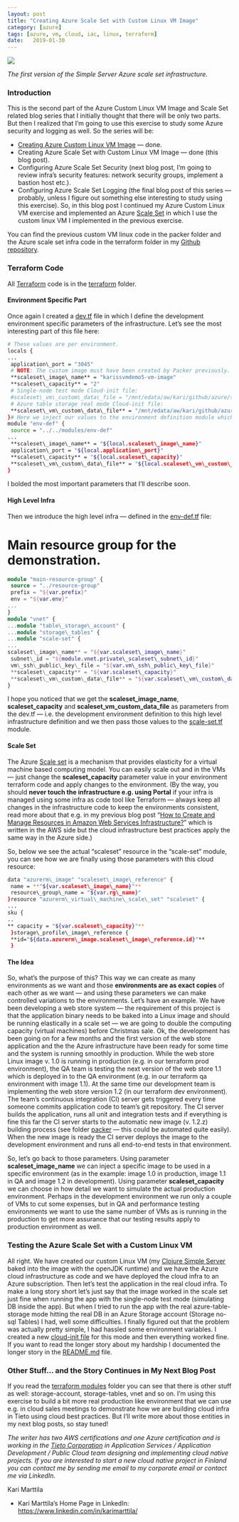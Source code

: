```yaml
---
layout: post
title: "Creating Azure Scale Set with Custom Linux VM Image"
category: [azure]
tags: [azure, vm, cloud, iac, linux, terraform]
date:	2019-01-30
---
```


![](/img/2019-01-30-creating-azure-scale-set-with-custom-linux-vm-image_img_1.png)

*The first version of the Simple Server Azure scale set infrastructure.*

### Introduction

This is the second part of the Azure Custom Linux VM Image and Scale Set related blog series that I initially thought that there will be only two parts. But then I realized that I’m going to use this exercise to study some Azure security and logging as well. So the series will be:

* [Creating Azure Custom Linux VM Image](https://medium.com/@kari.marttila/creating-azure-custom-linux-vm-image-46f2a15c95bc) — done.
* Creating Azure Scale Set with Custom Linux VM Image — done (this blog post).
* Configuring Azure Scale Set Security (next blog post, I’m going to review infra’s security features: network security groups, implement a bastion host etc.).
* Configuring Azure Scale Set Logging (the final blog post of this series — probably, unless I figure out something else interesting to study using this exercise).
So, in this blog post I continued my Azure Custom Linux VM exercise and implemented an Azure [Scale Set](https://docs.microsoft.com/en-us/azure/virtual-machine-scale-sets/overview) in which I use the custom linux VM I implemented in the previous exercise.

You can find the previous custom VM linux code in the packer folder and the Azure scale set infra code in the terraform folder in my [Github repository](https://github.com/karimarttila/azure/tree/master/simple-server-vm).

### Terraform Code

All [Terraform](https://www.terraform.io/) code is in the [terraform](https://github.com/karimarttila/azure/tree/master/simple-server-vm/terraform) folder.

#### Environment Specific Part

Once again I created a [dev.tf](https://github.com/karimarttila/azure/blob/master/simple-server-vm/terraform/envs/dev/dev.tf) file in which I define the development environment specific parameters of the infrastructure. Let’s see the most interesting part of this file here:

```bash
# These values are per environment.  
locals {  
...  
 application\_port = "3045"  
 # NOTE: The custom image must have been created by Packer previously.  
 **scaleset\_image\_name** = "karissvmdemo5-vm-image"  
 **scaleset\_capacity** = "2"  
 # Single-node test mode Cloud-init file:  
 #scaleset\_vm\_custom\_data\_file = "/mnt/edata/aw/kari/github/azure/simple-server-vm/packer/cloud-init-set-env-mode-single-node.sh"  
 # Azure table storage real mode Cloud-init file:  
 **scaleset\_vm\_custom\_data\_file** = "/mnt/edata/aw/kari/github/azure/simple-server-vm/personal-info/cloud-init-set-env-mode-azure-table-storage.sh"  
}# Here we inject our values to the environment definition module which creates all actual resources.  
module "env-def" {  
 source = "../../modules/env-def"  
...  
 **scaleset\_image\_name** = "${local.scaleset\_image\_name}"  
 application\_port = "${local.application\_port}"  
 **scaleset\_capacity** = "${local.scaleset\_capacity}"  
 **scaleset\_vm\_custom\_data\_file** = "${local.scaleset\_vm\_custom\_data\_file}"  
}
```

I bolded the most important parameters that I’ll describe soon.

#### High Level Infra

Then we introduce the high level infra — defined in the [env-def.tf](https://github.com/karimarttila/azure/blob/master/simple-server-vm/terraform/modules/env-def/env-def.tf) file:

# Main resource group for the demonstration.  

```terraform
module "main-resource-group" {  
 source = "../resource-group"  
 prefix = "${var.prefix}"  
 env = "${var.env}"  
...  
}
module "vnet" {  
...module "table\_storage\_account" {  
...module "storage\_tables" {  
...module "scale-set" {  
...  
scaleset\_image\_name** = "${var.scaleset\_image\_name}"  
 subnet\_id = "${module.vnet.private\_scaleset\_subnet\_id}"  
 vm\_ssh\_public\_key\_file = "${var.vm\_ssh\_public\_key\_file}"  
 **scaleset\_capacity** = "${var.scaleset\_capacity}"  
 **scaleset\_vm\_custom\_data\_file** = "${var.scaleset\_vm\_custom\_data\_file}"  
}
```

I hope you noticed that we get the **scaleset\_image\_name**, **scaleset\_capacity** and **scaleset\_vm\_custom\_data\_file** as parameters from the dev.tf — i.e. the development environment definition to this high level infrastructure definition and we then pass those values to the [scale-set.tf](https://github.com/karimarttila/azure/tree/master/simple-server-vm/terraform/modules/scale-set) module.

#### Scale Set

The Azure [Scale set](https://docs.microsoft.com/en-us/azure/virtual-machine-scale-sets/overview) is a mechanism that provides elasticity for a virtual machine based computing model. You can easily scale out and in the VMs — just change the **scaleset\_capacity** parameter value in your environment terraform code and apply changes to the environment. (By the way, you should **never touch the infrastructure e.g. using Portal** if your infra is managed using some infra as code tool like Terraform — always keep all changes in the infrastructure code to keep the environments consistent, read more about that e.g. in my previous blog post “[How to Create and Manage Resources in Amazon Web Services Infrastructure?](https://medium.com/tieto-developers/how-to-create-and-manage-resources-in-amazon-web-services-infrastructure-f9af85b77c4a)” which is written in the AWS side but the cloud infrastructure best practices apply the same way in the Azure side.)

So, below we see the actual “scaleset” resource in the “scale-set” module, you can see how we are finally using those parameters with this cloud resource:

```bash
data "azurerm\_image" "scaleset\_image\_reference" {  
 name = **"${var.scaleset\_image\_name}"**  
 resource\_group\_name = "${var.rg\_name}"  
}resource "azurerm\_virtual\_machine\_scale\_set" "scaleset" {  
...  
sku {  
..  
** capacity = "${var.scaleset\_capacity}"**  
 }storage\_profile\_image\_reference {  
 **id="${data.azurerm\_image.scaleset\_image\_reference.id}"**  
 }  
```

#### The Idea

So, what’s the purpose of this? This way we can create as many environments as we want and those **environments are as exact copies** of each other as we want — and using these parameters we can make controlled variations to the environments. Let’s have an example. We have been developing a web store system — the requirement of this project is that the application binary needs to be baked into a Linux image and should be running elastically in a scale set — we are going to double the computing capacity (virtual machines) before Christmas sale. Ok, the development has been going on for a few months and the first version of the web store application and the the Azure infrastructure have been ready for some time and the system is running smoothly in production. While the web store Linux image v. 1.0 is running in production (e.g. in our terraform prod environment), the QA team is testing the next version of the web store 1.1 which is deployed in to the QA environment (e.g. in our terraform qa environment with image 1.1). At the same time our development team is implementing the web store version 1.2 (in our terraform dev environment). The team’s continuous integration (CI) server gets triggered every time someone commits application code to team’s git repository. The CI server builds the application, runs all unit and integration tests and if everything is fine this far the CI server starts to the automatic new image (v. 1.2.z) building process (see folder [packer](https://github.com/karimarttila/azure/tree/master/simple-server-vm/packer) — this could be automated quite easily). When the new image is ready the CI server deploys the image to the development environment and runs all end-to-end tests in that environment.

So, let’s go back to those parameters. Using parameter **scaleset\_image\_name** we can inject a specific image to be used in a specific environment (as in the example: image 1.0 in production, image 1.1 in QA and image 1.2 in development). Using parameter **scaleset\_capacity** we can choose in how detail we want to simulate the actual production environment. Perhaps in the development environment we run only a couple of VMs to cut some expenses, but in QA and performance testing environments we want to use the same number of VMs as is running in the production to get more assurance that our testing results apply to production environment as well.

### Testing the Azure Scale Set with a Custom Linux VM

All right. We have created our custom Linux VM (my [Clojure Simple Server](https://github.com/karimarttila/clojure/tree/master/clj-ring-cljs-reagent-demo/simple-server) baked into the image with the openJDK runtime) and we have the Azure cloud infrastructure as code and we have deployed the cloud infra to an Azure subscription. Then let’s test the application in the real cloud infra. To make a long story short let’s just say that the image worked in the scale set just fine when running the app with the single-node test mode (simulating DB inside the app). But when I tried to run the app with the real azure-table-storage mode hitting the real DB in an Azure Storage account (Storage no-sql Tables) I had, well some difficulties. I finally figured out that the problem was actually pretty simple, I had hassled some environment variables. I created a new [cloud-init file](https://github.com/karimarttila/azure/blob/master/simple-server-vm/packer/cloud-init-set-env-mode-azure-table-storage_template.sh) for this mode and then everything worked fine. If you want to read the longer story about my hardship I documented the longer story in the [README.md](https://github.com/karimarttila/azure/blob/master/simple-server-vm/README.md) file.

### Other Stuff… and the Story Continues in My Next Blog Post

If you read the [terraform modules](https://github.com/karimarttila/azure/tree/master/simple-server-vm/terraform/modules) folder you can see that there is other stuff as well: storage-account, storage-tables, vnet and so on. I’m using this exercise to build a bit more real production like environment that we can use e.g. in cloud sales meetings to demonstrate how we are building cloud infra in Tieto using cloud best practices. But I’ll write more about those entities in my next blog posts, so stay tuned!

*The writer has two AWS certifications and one Azure certification and is working in the *[*Tieto Corporation*](https://www.tieto.com/)* in Application Services / Application Development / Public Cloud team designing and implementing cloud native projects. If you are interested to start a new cloud native project in Finland you can contact me by sending me email to my corporate email or contact me via LinkedIn.*

Kari Marttila

* Kari Marttila’s Home Page in LinkedIn: <https://www.linkedin.com/in/karimarttila/>
  
